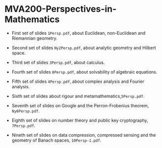 # MVA200-Perspectives-in-Mathematics

- First set of slides `1Persp.pdf`,  about Euclidean, non-Euclidean and Riemannian geometry.

- Second set of slides `Ny2Persp.pdf`,  about analytic geometry and Hilbert space. 

- Third set of slides `3Persp.pdf`, about calculus.

- Fourth set of slides `8Persp.pdf`,  about solvability of algebraic equations.

- Fifth set of slides `4Persp.pdf`, about complex analysis and Fourier analysis.

- Sixth set of slides about rigour and metamathematics,`5Persp.pdf`.

- Seventh set of slides on Google and the Perron-Frobenius theorem, `Ny6Persp.pdf`.

- Eighth set of slides on number theory and public key cryptography, `7Persp.pdf`.

- Nineth set of slides on data compression, compressed sensing and the geometry of Banach spaces, `10Persp-1.pdf`.
